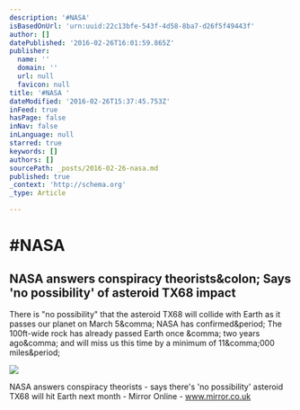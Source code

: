 ```yaml
---
description: '#NASA'
isBasedOnUrl: 'urn:uuid:22c13bfe-543f-4d58-8ba7-d26f5f49443f'
author: []
datePublished: '2016-02-26T16:01:59.865Z'
publisher:
  name: ''
  domain: ''
  url: null
  favicon: null
title: '#NASA '
dateModified: '2016-02-26T15:37:45.753Z'
inFeed: true
hasPage: false
inNav: false
inLanguage: null
starred: true
keywords: []
authors: []
sourcePath: _posts/2016-02-26-nasa.md
published: true
_context: 'http://schema.org'
_type: Article

---
```

# \#NASA 

<article style=""><h1>NASA answers conspiracy theorists&amp;colon; Says 'no possibility' of asteroid TX68 impact</h1><p>There is "no possibility" that the asteroid TX68 will collide with Earth as it passes our planet on March 5&amp;comma; NASA has confirmed&amp;period; The 100ft-wide rock has already passed Earth once &amp;comma; two years ago&amp;comma; and will miss us this time by a minimum of 11&amp;comma;000 miles&amp;period;</p><img src="http://i1.mirror.co.uk/incoming/article4057838.ece/ALTERNATES/s1200/Asteroid.jpg" /></article>

NASA answers conspiracy theorists - says there's 'no possibility' asteroid TX68 will hit Earth next month - Mirror Online - www.mirror.co.uk